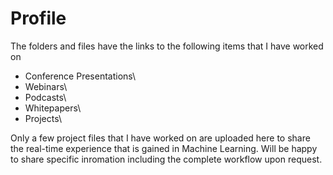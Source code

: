 # Profile

The folders and files have the links to the following items that I have worked on 

* Conference Presentations\
* Webinars\
* Podcasts\
* Whitepapers\
* Projects\

Only a few project files that I have worked on are uploaded here to share the real-time experience that is gained in Machine Learning. Will be happy to share specific inromation including the complete workflow upon request.



